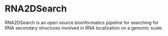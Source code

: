 RNA2DSearch
===========

RNA2DSearch is an open source bioinformatics pipeline for searching for RNA secondary structures involved in RNA localization on a genomic scale.
